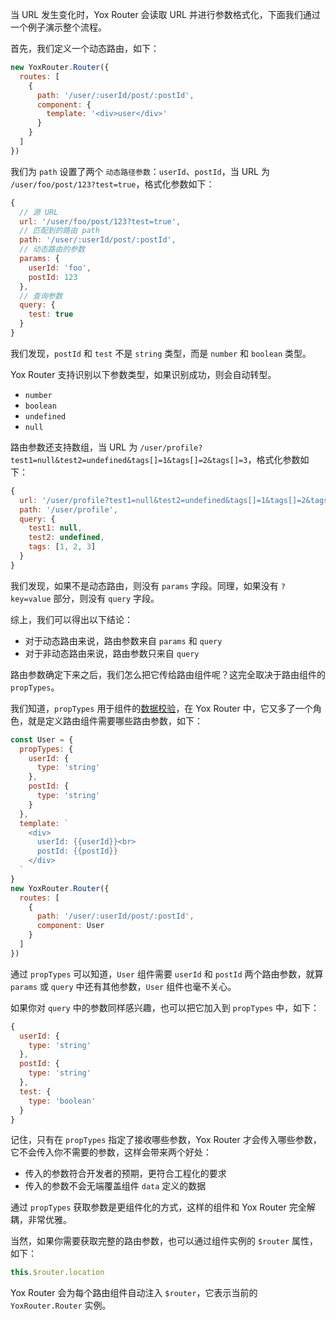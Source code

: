 当 URL 发生变化时，Yox Router 会读取 URL 并进行参数格式化，下面我们通过一个例子演示整个流程。

首先，我们定义一个动态路由，如下：

```js
new YoxRouter.Router({
  routes: [
    {
      path: '/user/:userId/post/:postId',
      component: {
        template: '<div>user</div>'
      }
    }
  ]
})
```

我们为 `path` 设置了两个 `动态路径参数`：`userId`、`postId`，当 URL 为 `/user/foo/post/123?test=true`，格式化参数如下：

```js
{
  // 源 URL
  url: '/user/foo/post/123?test=true',
  // 匹配到的路由 path
  path: '/user/:userId/post/:postId',
  // 动态路由的参数
  params: {
    userId: 'foo',
    postId: 123
  },
  // 查询参数
  query: {
    test: true
  }
}
```

我们发现，`postId` 和 `test` 不是 `string` 类型，而是 `number` 和 `boolean` 类型。

Yox Router 支持识别以下参数类型，如果识别成功，则会自动转型。

* `number`
* `boolean`
* `undefined`
* `null`

路由参数还支持数组，当 URL 为 `/user/profile?test1=null&test2=undefined&tags[]=1&tags[]=2&tags[]=3`，格式化参数如下：

```js
{
  url: '/user/profile?test1=null&test2=undefined&tags[]=1&tags[]=2&tags[]=3',
  path: '/user/profile',
  query: {
    test1: null,
    test2: undefined,
    tags: [1, 2, 3]
  }
}
```

我们发现，如果不是动态路由，则没有 `params` 字段。同理，如果没有 `?key=value` 部分，则没有 `query` 字段。

综上，我们可以得出以下结论：

* 对于动态路由来说，路由参数来自 `params` 和 `query`
* 对于非动态路由来说，路由参数只来自 `query`

路由参数确定下来之后，我们怎么把它传给路由组件呢？这完全取决于路由组件的 `propTypes`。

我们知道，`propTypes` 用于组件的[数据校验](https://yoxjs.github.io/yox/#/component?id=%e6%95%b0%e6%8d%ae%e6%a0%a1%e9%aa%8c)，在 Yox Router 中，它又多了一个角色，就是定义路由组件需要哪些路由参数，如下：

```js
const User = {
  propTypes: {
    userId: {
      type: 'string'
    },
    postId: {
      type: 'string'
    }
  },
  template: `
    <div>
      userId: {{userId}}<br>
      postId: {{postId}}
    </div>
  `
}
new YoxRouter.Router({
  routes: [
    {
      path: '/user/:userId/post/:postId',
      component: User
    }
  ]
})
```

通过 `propTypes` 可以知道，`User` 组件需要 `userId` 和 `postId` 两个路由参数，就算 `params` 或 `query` 中还有其他参数，`User` 组件也毫不关心。

如果你对 `query` 中的参数同样感兴趣，也可以把它加入到 `propTypes` 中，如下：

```js
{
  userId: {
    type: 'string'
  },
  postId: {
    type: 'string'
  },
  test: {
    type: 'boolean'
  }
}
```

记住，只有在 `propTypes` 指定了接收哪些参数，Yox Router 才会传入哪些参数，它不会传入你不需要的参数，这样会带来两个好处：

* 传入的参数符合开发者的预期，更符合工程化的要求
* 传入的参数不会无端覆盖组件 `data` 定义的数据

通过 `propTypes` 获取参数是更组件化的方式，这样的组件和 Yox Router 完全解耦，非常优雅。

当然，如果你需要获取完整的路由参数，也可以通过组件实例的 `$router` 属性，如下：

```js
this.$router.location
```

Yox Router 会为每个路由组件自动注入 `$router`，它表示当前的 `YoxRouter.Router` 实例。
